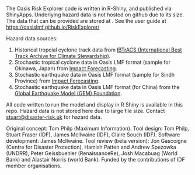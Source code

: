 The Oasis Risk Explorer code is written in R-Shiny, and published via ShinyApps. 
Underlying hazard data is not hosted on github due to its size. The data that can be provided are stored at <TBD>.
See the user guide at https://oasislmf.github.io/RiskExplorer/
  
Hazard data sources:
  1. Historical tropcial cyclone track data from [IBTrACS (International Best Track Archive for Climate Stewardship)](https://www.ncei.noaa.gov/products/international-best-track-archive).
  2. Stochastic tropical cyclone data in Oasis LMF format (sample for Okinawa, Japan) from [Impact Forecasting](https://www.aon.com/reinsurance/impact-forecasting/default).
  3. Stochastic earthquake data in Oasis LMF format (sample for Sindh Province) from [Impact Forecasting](https://www.aon.com/reinsurance/impact-forecasting/default).
  4. Stochastic earthquake data in Oasis LMF format (for China) from the [Global Earthquake Model (GEM) Foundation](https://www.globalquakemodel.org/).


All code written to run the model and display in R Shiny is available in this repo. Hazard data is not stored here due to large file size. Contact stuart@disaster-risk.uk for hazard data.

  
Original concept: Tom Philp (Maximum Information).
Tool design: Tom Philp, Stuart Fraser (IDF), James McIlwaine (IDF), Claire Souch (IDF).
Software development: James McIlwaine. 
Tool review (beta version): Jon Gascoigne (Centre for Disaster Protection), Hamish Patten and Andrew Spezowka (UNDRR), Peter Geissbuehler (RenaissanceRe), Josh Macabuag (World Bank) and Alastair Norris (world Bank).
Funded by the contributions of IDF member organisations.
